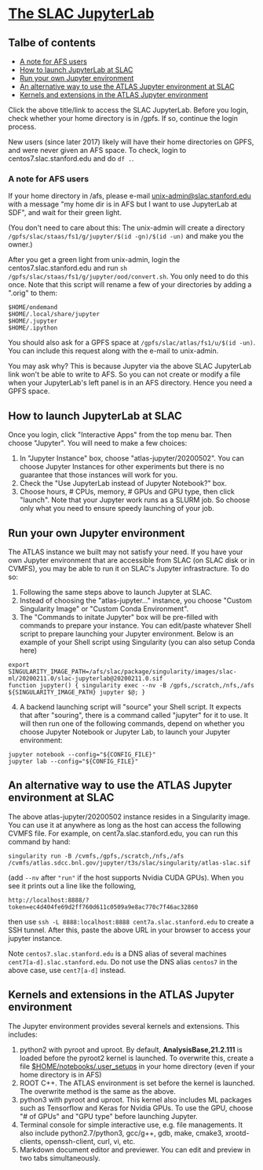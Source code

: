 # [The SLAC JupyterLab](https://sdf.slac.stanford.edu)

## Talbe of contents
+ [A note for AFS users](#a-note-for-afs-users)
+ [How to launch JupyterLab at SLAC](#how-to-launch-jupyterlab-at-slac)
+ [Run your own Jupyter environment](#run-your-own-jupyter-environment)
+ [An alternative way to use the ATLAS Jupyter environment at SLAC](#an-alternative-way-to-use-the-atlas-jupyter-environment-at-slac)
+ [Kernels and extensions in the ATLAS Jupyter environment](#kernels-and-extensions-in-the-atlas-jupyter-environment)

Click the above title/link to access the SLAC JupyterLab. Before you login, check whether your home directory is in /gpfs. If so, continue the login process. 

New users (since later 2017) likely will have their home directories on GPFS, and were never given an AFS space. To check, login to centos7.slac.stanford.edu and do ` df . `. 

### A note for AFS users

If your home directory in /afs, please e-mail unix-admin@slac.stanford.edu with a message "my home dir is in AFS but I want to use JupyterLab at SDF", and wait for their green light.

(You don't need to care about this: The unix-admin will create a directory `/gpfs/slac/staas/fs1/g/jupyter/$(id -gn)/$(id -un)` and make you the owner.)

After you get a green light from unix-admin, login the centos7.slac.stanford.edu and run ```sh /gpfs/slac/staas/fs1/g/jupyter/ood/convert.sh```. You only need to do this once. Note that this script will rename a few of your directories by adding a ".orig" to them:
```
$HOME/ondemand  
$HOME/.local/share/jupyter
$HOME/.jupyter
$HOME/.ipython
```

You should also ask for a GPFS space at `/gpfs/slac/atlas/fs1/u/$(id -un)`. You can include this request along with the e-mail to unix-admin.

You may ask why? This is because Jupyter via the above SLAC JupyterLab link won't be able to write to AFS. So you can not create or modify a file when your JupyterLab's left panel is in an AFS directory. Hence you need a GPFS space.

## How to launch JupyterLab at SLAC

Once you login, click "Interactive Apps" from the top menu bar. Then choose "Jupyter". You will need to make a few choices:

1. In "Jupyter Instance" box, choose "atlas-jupyter/20200502". You can choose Jupyter Instances for other experiments but there is no guarantee that those instances will work for you.
2. Check the "Use JupyterLab instead of Jupyter Notebook?" box.
3. Choose hours, # CPUs, memory, # GPUs and GPU type, then click "launch". Note that your Jupyter work runs as a SLURM job. So choose only what you need to ensure speedy launching of your job.

## Run your own Jupyter environment

The ATLAS instance we built may not satisfy your need. If you have your own Jupyter environment that are accessible from SLAC (on SLAC disk or in CVMFS), you may be able to run it on SLAC's Jupyter infrastracture. To do so:

1. Following the same steps above to launch Jupyter at SLAC.
2. Instead of choosing the "atlas-jupyter..." instance, you choose "Custom Singularity Image" or "Custom Conda Environment".
3. The "Commands to initate Jupyter" box will be pre-filled with commands to prepare your instance. You can edit/paste whatever Shell script to prepare launching your Jupyter environment. Below is an example of your Shell script using Singularity (you can also setup Conda here)
```
export SINGULARITY_IMAGE_PATH=/afs/slac/package/singularity/images/slac-ml/20200211.0/slac-jupyterlab@20200211.0.sif
function jupyter() { singularity exec --nv -B /gpfs,/scratch,/nfs,/afs ${SINGULARITY_IMAGE_PATH} jupyter $@; }
```
4. A backend launching script will "source" your Shell script. It expects that after "souring", there is a command called "jupyter" for it to use. It will then run one of the following commands, depend on whether you choose Jupyter Notebook or Jupyter Lab, to launch your Jupyter environment:
```
jupyter notebook --config="${CONFIG_FILE}"
jupyter lab --config="${CONFIG_FILE}"
```

## An alternative way to use the ATLAS Jupyter environment at SLAC

The above atlas-jupyter/20200502 instance resides in a Singularity image. You can use it at anywhere as long as the host can access the following CVMFS file. For example, on cent7a.slac.stanford.edu, you can run this command by hand:

`singularity run -B /cvmfs,/gpfs,/scratch,/nfs,/afs /cvmfs/atlas.sdcc.bnl.gov/jupyter/t3s/slac/singularity/atlas-slac.sif`

(add `--nv` after `"run"` if the host supports Nvidia CUDA GPUs). When you see it prints out a line like the following,

`http://localhost:8888/?token=ec4d404fe69d2ff760d611c0509a9e8ac770c7f46ac32860`

then use `ssh -L 8888:localhost:8888 cent7a.slac.stanford.edu` to create a SSH tunnel. After this, paste the above URL in your browser to access your jupyter instance.

Note `centos7.slac.stanford.edu` is a DNS alias of several machines `cent7[a-d].slac.stanford.edu`. Do not use the DNS alias `centos7` in the above case, use `cent7[a-d]` instead.

## Kernels and extensions in the ATLAS Jupyter environment

The Jupyter environment provides several kernels and extensions. This includes:
1. python2 with pyroot and uproot. By default, <b>AnalysisBase,21.2.111</b> is loaded before the pyroot2 kernel is launched. To overwrite this, create a file [$HOME/notebooks/.user_setups](SLACuser_setups.txt) in your home directory (even if your home directory is in AFS)
2. ROOT C++. The ATLAS environment is set before the kernel is launched. The overwrite method is the same as the above. 
3. python3 with pyroot and uproot. This kernel also includes ML packages such as Tensorflow and Keras for Nvidia GPUs. To use the GPU, choose "# of GPUs" and "GPU type" before launching Jupyter. 
4. Terminal console for simple interactive use, e.g. file managements. It also include python2.7/python3, gcc/g++, gdb, make, cmake3, xrootd-clients, openssh-client, curl, vi, etc.
5. Markdown document editor and previewer. You can edit and preview in two tabs simultaneously. 

